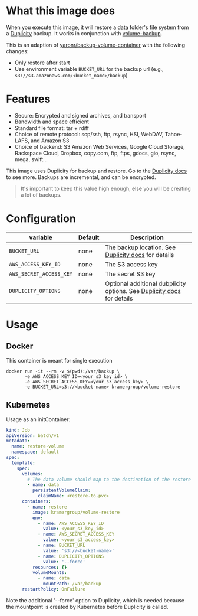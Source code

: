 # What this image does

When you execute this image, it will restore a data folder's file system from a [Duplicity](http://duplicity.nongnu.org/) backup. It works in conjunction with [volume-backup](https://hub.docker.com/r/kramergroup/volume-backup/).

This is an adaption of [yaronr/backup-volume-container](https://hub.docker.com/r/yaronr/backup-volume-container/) with the following changes:

- Only restore after start
- Use environment variable `BUCKET_URL` for the backup url (e.g., `s3://s3.amazonaws.com/<bucket_name>/backup`)

# Features

- Secure: Encrypted and signed archives, and transport
- Bandwidth and space efficient
- Standard file format: tar + rdiff
- Choice of remote protocol: scp/ssh, ftp, rsync, HSI, WebDAV, Tahoe-LAFS, and Amazon S3
- Choice of backend: S3 Amazon Web Services, Google Cloud Storage, Rackspace Cloud, Dropbox, copy.com, ftp, ftps, gdocs, gio, rsync, mega, swift...

This image uses Duplicity for backup and restore. Go to the [Duplicity docs](http://duplicity.nongnu.org/) to see more.
Backups are incremental, and can be encrypted.

> It's important to keep this value high enough, else you will be creating a lot of backups.

# Configuration

| variable                | Default | Description                                                                                            |
| ----------------------- | ------- | ------------------------------------------------------------------------------------------------------ |
| `BUCKET_URL`            | none    | The backup location. See [Duplicity docs](http://duplicity.nongnu.org/) for details                    |     
| `AWS_ACCESS_KEY_ID`     | none    | The S3 access key                                                                                      |     
| `AWS_SECRET_ACCESS_KEY` | none    | The secret S3 key                                                                                      |       
| `DUPLICITY_OPTIONS`     | none    | Optional additional dubplicity options. See [Duplicity docs](http://duplicity.nongnu.org/) for details |     

# Usage

## Docker

This container is meant for single execution

```
docker run -it --rm -v $(pwd):/var/backup \
       -e AWS_ACCESS_KEY_ID=<your_s3_key_id> \
       -e AWS_SECRET_ACCESS_KEY=<your_s3_access_key> \
       -e BUCKET_URL=s3://<bucket-name> kramergroup/volume-restore
```

## Kubernetes

Usage as an initContainer:

```yaml
kind: Job
apiVersion: batch/v1
metadata:
  name: restore-volume
  namespace: default
spec:
  template:
    spec:
      volumes:
        # The data volume should map to the destination of the restore
        - name: data
          persistentVolumeClaim:
            claimName: <restore-to-pvc>
      containers:
        - name: restore
          image: kramergroup/volume-restore
          env:
            - name: AWS_ACCESS_KEY_ID
              value: <your_s3_key_id>
            - name: AWS_SECRET_ACCESS_KEY
              value: <your_s3_access_key>
            - name: BUCKET_URL
              value: 's3://<bucket-name>'
            - name: DUPLICITY_OPTIONS
              value: '--force'
          resources: {}
          volumeMounts:
            - name: data
              mountPath: /var/backup
      restartPolicy: OnFailure
```

Note the additional '--force' option to Duplicity, which is needed because the mountpoint is created by Kubernetes before Duplicity is called.
